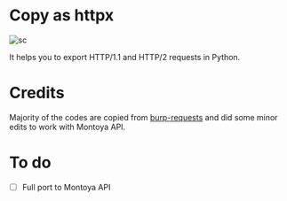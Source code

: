 # Copy as httpx 
![sc](https://github.com/user-attachments/assets/d320cce2-e302-4828-81ec-407173beae07)

It helps you to export HTTP/1.1 and HTTP/2 requests in Python.   

# Credits
Majority of the codes are copied from [burp-requests](https://github.com/silentsignal/burp-requests) and did some minor edits to work with Montoya API. 

# To do
- [ ] Full port to Montoya API
